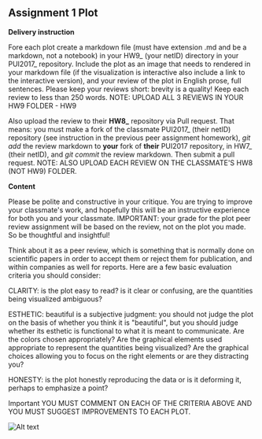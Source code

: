 ## Assignment 1 Plot
**Delivery instruction**

 Fore each plot create a markdown file (must have extension .md and be a markdown, not a notebook) in your HW9_<netID> (your netID) directory in your PUI2017_<netID> repository. Include the plot as an image that needs to rendered in your markdown file (if the visualization is interactive also include a link to the interactive version), and your review of the plot in English prose, full sentences. Please keep your reviews short: brevity is a quality! Keep each review to less than 250 words.  NOTE: UPLOAD ALL 3 REVIEWS IN YOUR HW9 FOLDER - HW9

Also upload the review to their **HW8_<netID>** repository via Pull request. That means: you must make a fork of the classmate PUI2017_<netID> (their netID) repository (see instruction in the previous peer assignment homework), *git add* the review markdown to **your** fork of **their** PUI2017 repository, in HW7_<netID> (their netID), and *git commit* the review markdown. Then submit a pull request.  NOTE: ALSO UPLOAD EACH REVIEW ON THE CLASSMATE'S HW8 (NOT HW9) FOLDER.

**Content**

Please be polite and constructive in your critique. You are trying to improve your classmate's work, and hopefully this will be an instructive experience for both you and your classmate. IMPORTANT: your grade for the plot peer review assignment will be based on the review, not on the plot you made. So be thoughtful and insightful!

Think about it as a peer review, which is something that is normally done on scientific papers in order to accept them or reject them for publication, and within companies as well for reports.
Here are a few basic evaluation criteria you should consider:

CLARITY: is the plot easy to read? is it clear or confusing, are the quantities being visualized ambiguous?

ESTHETIC: beautiful is a subjective judgment: you should not judge the plot on the basis of whether you think it is "beautiful", but you should judge whether its esthetic is functional to what it is meant to communicate. Are the colors chosen appropriately? Are the graphical elements used appropriate to represent the quantities being visualized? Are the graphical choices allowing you to focus on the right elements or are they distracting you?

HONESTY: is the plot honestly reproducing the data or is it deforming it, perhaps to emphasize a point?

Important YOU MUST COMMENT ON EACH OF THE CRITERIA ABOVE AND YOU MUST SUGGEST IMPROVEMENTS TO EACH PLOT.

![Alt text](HW8_Assignment_yt1369.png)

